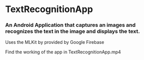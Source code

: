 # TextRecognitionApp

### An Android Application that captures an images and recognizes the text in the image and displays the text.
Uses the MLKit by provided by Google Firebase

Find the working of the app in TextRecognitionApp.mp4
